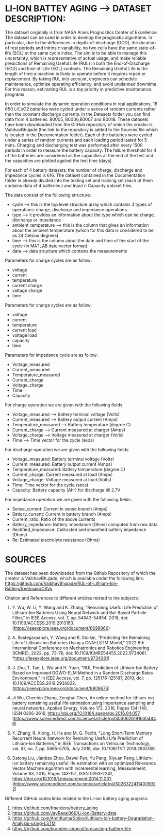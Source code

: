 # LI-ION BATTEY AGING --> DATASET DESCRIPTION:

The dataset originally is from NASA Ames Prognostics Center of Excellence. 
The dataset can be used in order to develop the prognostic algorithms. In particular, due to the differences in depth-of-discharge (DOD), the duration of rest periods and intrinsic variability, no two cells have the same state-of-life (SOL) at the same cycle index. The aim is to be able to manage this uncertainty, which is representative of actual usage, and make reliable predictions of Remaining Useful Life (RUL) in both the End-of-Discharge (EOD) and End-of-Life (EOL) contexts.
The Remaining Useful Life is the length of time a machine is likely to operate before it requires repair or replacement. By taking RUL into account, engineers can schedule maintenance, optimize operating efficiency, and avoid unplanned downtime. For this reason, estimating RUL is a top priority in predictive maintenance programs

In order to simulate the dynamic operation conditions in real applications, 18 650 LiCoO2 batteries were cycled under a series of random currents rather than the constant discharge currents. In the Datasets folder you can find data from 4 batteries: B0005, B0006,B0007 and B0018. These datasets have been downloaded from the GitHub repository of which the creator is VaibhavBhujade (the link to the repository is added to the Sources file which is located in the Documentation folder).
Each of the batteries were cycled under a series of random currents and each loading period lasted for 5 mins.
Charging and discharging test was performed after every 1500 periods in order to measure the battery capacity. The failure threshold for 4 of the batteries are considered as the capacities at the end of the test and the capacities are plotted against the test time (days).

For each of 4 battery datasets, the number of charge, discharge and impedance cycles is 616.
The dataset contained in the Documentation folder is already divided into the testing set and training set (each of them contains data of 4 batteries ) and Input n Capacity dataset files.


The data consist of the following structure:
- cycle --> this is the top level structure array which contains 3 types of operations: charge, discharge and impedance operations.
- type --> it provides an information about the type which can be charge, discharge or impedance
- ambient_temperature --> this is the column that gives an information about the ambient temperature (which for this data is considered to be as 24 Celsius degrees).
- time --> this is the column about the date and time of the start of the cycle (in MATLAB date vector format)
- data --> data structure which contains the measurements



Parameters for charge cycles are as follow:
- voltage
- current
- temperature
- current charge
- voltage charge
- time


Parameters for charge cycles are as follow:
- voltage
- current
- temperature
- current load
- voltage load
- capacity
- time

Parameters for impedance cycle are as follow:
- Voltage_measured
- Current_measured
- Temperature_measured
- Current_charge
- Voltage_charge
- Time
- Capacity

For charge operation we are given with the following fields:
* Voltage_measured --> Battery terminal voltage (Volts)
* Current_measured --> Battery output current (Amps)
* Temperature_measured --> Battery temperature (degree C)
* Current_charge --> Current measured at charger (Amps)
* Voltage_charge --> Voltage measured at charger (Volts)
* Time --> Time vector for the cycle (secs)

For discharge operation we are given with the following fields:

* Voltage_measured: Battery terminal voltage (Volts)
* Current_measured: Battery output current (Amps)
* Temperature_measured: Battery temperature (degree C)
* Current_charge: Current measured at load (Amps)
* Voltage_charge: Voltage measured at load (Volts)
* Time: Time vector for the cycle (secs)
* Capacity: Battery capacity (Ahr) for discharge till 2.7V

For impedance operation we are given with the following fields:
* Sense_current: Current in sense branch (Amps)
* Battery_current: Current in battery branch (Amps)
* Current_ratio: Ratio of the above currents
* Battery_impedance: Battery impedance (Ohms) computed from raw data
* Rectified_impedance: Calibrated and smoothed battery impedance (Ohms)
* Re: Estimated electrolyte resistance (Ohms)

# SOURCES

The dataset has been downloaded from the Github Repository of which the creator is VaibhavBhujade, which is available under the following link: https://github.com/VaibhavBhujade/RUL-of-Lithium-Ion-Battery/tree/main/CSVs


Citation and References to different articles related to the subjects:

1) Y. Wu, W. Li, Y. Wang and K. Zhang, "Remaining Useful Life Prediction of Lithium-Ion Batteries Using Neural Network and Bat-Based Particle Filter," in IEEE Access, vol. 7, pp. 54843-54854, 2019, doi: 10.1109/ACCESS.2019.2913163. (https://ieeexplore.ieee.org/document/8698866)

2) A. Rastegarpanah, Y. Wang and R. Stolkin, "Predicting the Remaining Life of Lithium-ion Batteries Using a CNN-LSTM Model," 2022 8th International Conference on Mechatronics and Robotics Engineering (ICMRE), 2022, pp. 73-78, doi: 10.1109/ICMRE54455.2022.9734081. *https://ieeexplore.ieee.org/document/9734081)

3) J. Zhu, T. Tan, L. Wu and H. Yuan, "RUL Prediction of Lithium-Ion Battery Based on Improved DGWO-ELM Method in a Random Discharge Rates Environment," in IEEE Access, vol. 7, pp. 125176-125187, 2019, doi: 10.1109/ACCESS.2019.2936822. (https://ieeexplore.ieee.org/document/8809676)

4) Ji Wu, Chenbin Zhang, Zonghai Chen, An online method for lithium-ion battery remaining useful life estimation using importance sampling and neural networks, Applied Energy, Volume 173, 2016, Pages 134-140, ISSN 0306-2619, https://doi.org/10.1016/j.apenergy.2016.04.057. (https://www.sciencedirect.com/science/article/pii/S0306261916304846)

5) Y. Zhang, R. Xiong, H. He and M. G. Pecht, "Long Short-Term Memory Recurrent Neural Network for Remaining Useful Life Prediction of Lithium-Ion Batteries," in IEEE Transactions on Vehicular Technology, vol. 67, no. 7, pp. 5695-5705, July 2018, doi: 10.1109/TVT.2018.2805189.

6) Datong Liu, Jianbao Zhou, Dawei Pan, Yu Peng, Xiyuan Peng, Lithium-ion battery remaining useful life estimation with an optimized Relevance Vector Machine algorithm with incremental learning, Measurement, Volume 63, 2015, Pages 143-151, ISSN 0263-2241,
https://doi.org/10.1016/j.measurement.2014.11.031. (https://www.sciencedirect.com/science/article/pii/S0263224114005922)


Different GitHub codes links related to the Li-ion battery aging projects:
1) https://github.com/fmardero/battery_aging
2) https://github.com/JayRaval369/Li-ion-Battery-data
3) https://github.com/AmitKumarSoliyal/Lithium-ion-battery-Degradation-Analysis-using-LSTM
4) https://github.com/branden-ciranni/forecasting-battery-life
